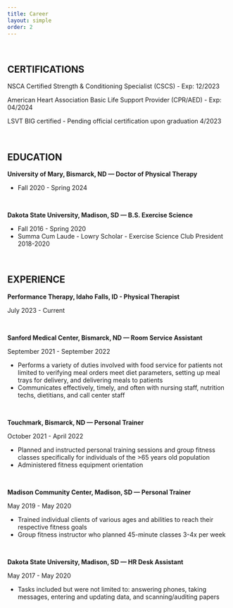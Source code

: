 ```yaml
---
title: Career
layout: simple
order: 2
---
```


&nbsp;
&nbsp;

## CERTIFICATIONS

NSCA Certified Strength & Conditioning Specialist (CSCS) - Exp: 12/2023

American Heart Association Basic Life Support Provider (CPR/AED) - Exp: 04/2024

LSVT BIG certified - Pending official certification upon graduation 4/2023

&nbsp;
&nbsp;

## EDUCATION

**University of Mary, Bismarck, ND — Doctor of Physical Therapy**
* Fall 2020 - Spring 2024

&nbsp;

**Dakota State University, Madison, SD — B.S. Exercise Science**
* Fall 2016 - Spring 2020 
* Summa Cum Laude - Lowry Scholar - Exercise Science Club President 2018-2020

&nbsp;
&nbsp;

## EXPERIENCE

**Performance Therapy, Idaho Falls, ID - Physical Therapist**

July 2023 - Current

&nbsp;

**Sanford Medical Center, Bismarck, ND — Room Service Assistant**

September 2021 - September 2022

* Performs a variety of duties involved with food service for patients not limited to verifying meal orders meet diet parameters, setting up meal trays for delivery, and delivering meals to patients
* Communicates effectively, timely, and often with nursing staff, nutrition techs, dietitians, and call center staff

&nbsp;

**Touchmark, Bismarck, ND — Personal Trainer**

October 2021 - April 2022

* Planned and instructed personal training sessions and group fitness classes specifically for individuals of the >65 years old population
* Administered fitness equipment orientation

&nbsp;

**Madison Community Center, Madison, SD — Personal Trainer**

May 2019 - May 2020

* Trained individual clients of various ages and abilities to reach their respective fitness goals
* Group fitness instructor who planned 45-minute classes 3-4x per week

&nbsp;

**Dakota State University, Madison, SD — HR Desk Assistant**

May 2017 - May 2020

* Tasks included but were not limited to: answering phones, taking messages, entering and updating data, and scanning/auditing papers
